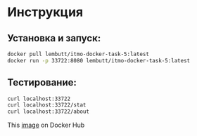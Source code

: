 # Инструкция

## Установка и запуск:

```bash
docker pull lembutt/itmo-docker-task-5:latest
docker run -p 33722:8080 lembutt/itmo-docker-task-5:latest
```

## Тестирование:

```bash
curl localhost:33722
curl localhost:33722/stat
curl localhost:33722/about
```

This [image](https://hub.docker.com/repository/docker/lembutt/itmo-docker-task-5) on Docker Hub